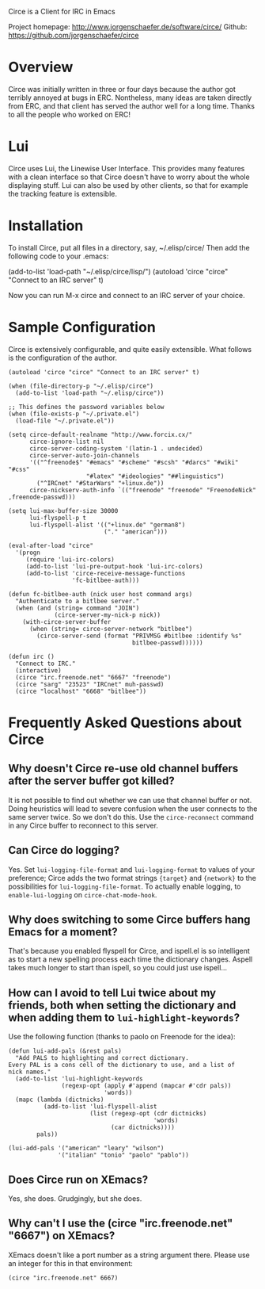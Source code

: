 Circe is a Client for IRC in Emacs

Project homepage: http://www.jorgenschaefer.de/software/circe/
Github: https://github.com/jorgenschaefer/circe


# Overview

Circe was initially written in three or four days because the author
got terribly annoyed at bugs in ERC. Nontheless, many ideas are taken
directly from ERC, and that client has served the author well for a
long time. Thanks to all the people who worked on ERC!


# Lui

Circe uses Lui, the Linewise User Interface. This provides many
features with a clean interface so that Circe doesn't have to worry
about the whole displaying stuff. Lui can also be used by other
clients, so that for example the tracking feature is extensible.


# Installation

To install Circe, put all files in a directory, say, ~/.elisp/circe/
Then add the following code to your .emacs:

  (add-to-list 'load-path "~/.elisp/circe/lisp/")
  (autoload 'circe "circe" "Connect to an IRC server" t)

Now you can run M-x circe and connect to an IRC server of your choice.


# Sample Configuration

Circe is extensively configurable, and quite easily extensible. What
follows is the configuration of the author.


```Lisp
(autoload 'circe "circe" "Connect to an IRC server" t)

(when (file-directory-p "~/.elisp/circe")
  (add-to-list 'load-path "~/.elisp/circe"))

;; This defines the password variables below
(when (file-exists-p "~/.private.el")
  (load-file "~/.private.el"))

(setq circe-default-realname "http://www.forcix.cx/"
      circe-ignore-list nil
      circe-server-coding-system '(latin-1 . undecided)
      circe-server-auto-join-channels
      '(("^freenode$" "#emacs" "#scheme" "#scsh" "#darcs" "#wiki" "#css"
                      "#latex" "#ideologies" "##linguistics")
        ("^IRCnet" "#StarWars" "+linux.de"))
      circe-nickserv-auth-info `(("freenode" "freenode" "FreenodeNick" ,freenode-passwd)))

(setq lui-max-buffer-size 30000
      lui-flyspell-p t
      lui-flyspell-alist '(("+linux.de" "german8")
                           ("." "american")))

(eval-after-load "circe"
  '(progn
     (require 'lui-irc-colors)
     (add-to-list 'lui-pre-output-hook 'lui-irc-colors)
     (add-to-list 'circe-receive-message-functions
                  'fc-bitlbee-auth)))

(defun fc-bitlbee-auth (nick user host command args)
  "Authenticate to a bitlbee server."
  (when (and (string= command "JOIN")
             (circe-server-my-nick-p nick))
    (with-circe-server-buffer
      (when (string= circe-server-network "bitlbee")
        (circe-server-send (format "PRIVMSG #bitlbee :identify %s"
                                   bitlbee-passwd))))))

(defun irc ()
  "Connect to IRC."
  (interactive)
  (circe "irc.freenode.net" "6667" "freenode")
  (circe "sarg" "23523" "IRCnet" muh-passwd)
  (circe "localhost" "6668" "bitlbee"))
```


# Frequently Asked Questions about Circe

## Why doesn't Circe re-use old channel buffers after the server buffer got killed?

It is not possible to find out whether we can use that channel buffer
or not. Doing heuristics will lead to severe confusion when the user
connects to the same server twice. So we don't do this. Use the
`circe-reconnect` command in any Circe buffer to reconnect to this
server.

## Can Circe do logging?

Yes. Set `lui-logging-file-format` and `lui-logging-format` to values
of your preference; Circe adds the two format strings `{target}` and
`{network}` to the possibilities for `lui-logging-file-format`. To
actually enable logging, to `enable-lui-logging` on
`circe-chat-mode-hook`.

## Why does switching to some Circe buffers hang Emacs for a moment?

That's because you enabled flyspell for Circe, and ispell.el is so
intelligent as to start a new spelling process each time the
dictionary changes. Aspell takes much longer to start than ispell, so
you could just use ispell...

## How can I avoid to tell Lui twice about my friends, both when setting the dictionary and when adding them to `lui-highlight-keywords`?

Use the following function (thanks to paolo on Freenode for the idea):

```Lisp
(defun lui-add-pals (&rest pals)
  "Add PALS to highlighting and correct dictionary.
Every PAL is a cons cell of the dictionary to use, and a list of
nick names."
  (add-to-list 'lui-highlight-keywords
               (regexp-opt (apply #'append (mapcar #'cdr pals))
                           'words))
  (mapc (lambda (dictnicks)
          (add-to-list 'lui-flyspell-alist
                       (list (regexp-opt (cdr dictnicks)
                                         'words)
                             (car dictnicks))))
        pals))

(lui-add-pals '("american" "leary" "wilson")
              '("italian" "tonio" "paolo" "pablo"))
```

## Does Circe run on XEmacs?

Yes, she does. Grudgingly, but she does.

## Why can't I use the (circe "irc.freenode.net" "6667") on XEmacs?

XEmacs doesn't like a port number as a string argument there. Please
use an integer for this in that environment:

```Lisp
(circe "irc.freenode.net" 6667)
```

